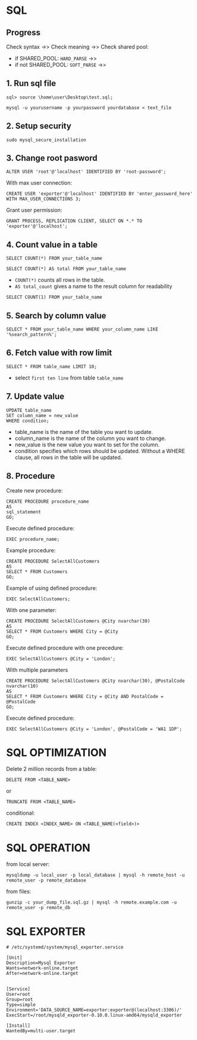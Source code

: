 # SQL
## Progress

Check syntax ->> Check meaning ->> Check shared pool:
* if SHARED_POOL: `HARD_PARSE` ->> 
* if not SHARED_POOL: `SOFT_PARSE` ->>

## 1. Run sql file
```
sql> source \home\user\Desktop\test.sql;
```
```
mysql -u yourusername -p yourpassword yourdatabase < text_file
```
## 2. Setup security
```
sudo mysql_secure_installation 
```

## 3. Change root pasword
```
ALTER USER 'root'@'localhost' IDENTIFIED BY 'root-password';
```

With max user connection:
```
CREATE USER 'exporter'@'localhost' IDENTIFIED BY 'enter_password_here' WITH MAX_USER_CONNECTIONS 3;
```

Grant user permission:
```
GRANT PROCESS, REPLICATION CLIENT, SELECT ON *.* TO 'exporter'@'localhost';
```

## 4. Count value in a table
```
SELECT COUNT(*) FROM your_table_name
```

```
SELECT COUNT(*) AS total FROM your_table_name
```
* `COUNT(*)` counts all rows in the table.
* `AS total_count` gives a name to the result column for readability

```
SELECT COUNT(1) FROM your_table_name
```

## 5. Search by column value
```
SELECT * FROM your_table_name WHERE your_column_name LIKE '%search_pattern%';
```

## 6. Fetch value with row limit
```
SELECT * FROM table_name LIMIT 10;
```
* select `first ten line` from table `table_name`

## 7. Update value
```
UPDATE table_name
SET column_name = new_value
WHERE condition;
```
* table_name is the name of the table you want to update.
* column_name is the name of the column you want to change.
* new_value is the new value you want to set for the column.
* condition specifies which rows should be updated. Without a WHERE clause, all rows in the table will be updated.

## 8. Procedure
Create new procedure:
```
CREATE PROCEDURE procedure_name
AS
sql_statement
GO;
```

Execute defined procedure:
```
EXEC procedure_name;
```

Example procedure:
```
CREATE PROCEDURE SelectAllCustomers
AS
SELECT * FROM Customers
GO;
```

Example of using defined procedure:
```
EXEC SelectAllCustomers;
```

With one parameter:
```
CREATE PROCEDURE SelectAllCustomers @City nvarchar(30)
AS
SELECT * FROM Customers WHERE City = @City
GO;
```

Execute defined procedure with one precedure:
```
EXEC SelectAllCustomers @City = 'London';
```

With multiple parameters
```
CREATE PROCEDURE SelectAllCustomers @City nvarchar(30), @PostalCode nvarchar(10)
AS
SELECT * FROM Customers WHERE City = @City AND PostalCode = @PostalCode
GO;
```

Execute defined procedure:
```
EXEC SelectAllCustomers @City = 'London', @PostalCode = 'WA1 1DP';
```

# SQL OPTIMIZATION

Delete 2 million records from a table:
```
DELETE FROM <TABLE_NAME>
```

or
```
TRUNCATE FROM <TABLE_NAME>
```

conditional:
```
CREATE INDEX <INDEX_NAME> ON <TABLE_NAME(<field>)>
```

# SQL OPERATION
from local server:
```
mysqldump -u local_user -p local_database | mysql -h remote_host -u remote_user -p remote_database
```

from files:
```
gunzip -c your_dump_file.sql.gz | mysql -h remote.example.com -u remote_user -p remote_db
```

# SQL EXPORTER
```
# /etc/systemd/system/mysql_exporter.service

[Unit]
Description=Mysql Exporter
Wants=network-online.target
After=network-online.target


[Service]
User=root
Group=root
Type=simple
Environment='DATA_SOURCE_NAME=exporter:exporter@(localhost:3306)/'
ExecStart=/root/mysqld_exporter-0.10.0.linux-amd64/mysqld_exporter

[Install]
WantedBy=multi-user.target
```
